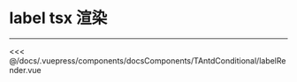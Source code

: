 # label tsx 渲染

---

<common-code-format>
  <docsComponents-TAntdConditional-labelRender slot="source"></docsComponents-TAntdConditional-labelRender>

<<< @/docs/.vuepress/components/docsComponents/TAntdConditional/labelRender.vue
</common-code-format>
